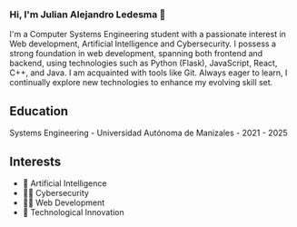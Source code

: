 ### Hi, I'm Julian Alejandro Ledesma 👋

I'm a Computer Systems Engineering student with a passionate interest in Web development, Artificial Intelligence and Cybersecurity. I possess a strong foundation in web development, spanning both frontend and backend, using technologies such as Python (Flask), JavaScript, React, C++, and Java. I am acquainted with tools like Git. Always eager to learn, I continually explore new technologies to enhance my evolving skill set.

## Education
Systems Engineering - Universidad Autónoma de Manizales - 2021 - 2025

## Interests
  - 🤖 Artificial Intelligence 
  - 🏴‍☠️ Cybersecurity
  - 👩‍💻 Web Development
  - 🤳 Technological Innovation
<!--
**Ledesmaxz/Ledesmaxz** is a ✨ _special_ ✨ repository because its `README.md` (this file) appears on your GitHub profile.

Here are some ideas to get you started:

- 🔭 I’m currently working on ...
- 🌱 I’m currently learning ...
- 👯 I’m looking to collaborate on ...
- 🤔 I’m looking for help with ...
- 💬 Ask me about ...
- 📫 How to reach me: ...
- 😄 Pronouns: ...
- ⚡ Fun fact: ...
-->
